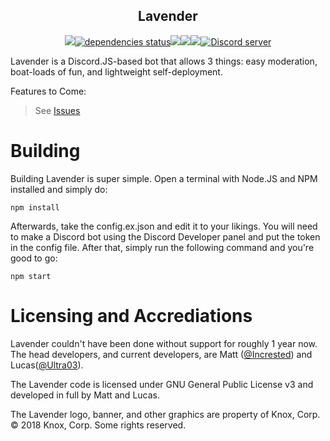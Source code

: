<div align="center">
	<h2> Lavender </h2>
	<p>	
    <a class="badge-align" href="https://www.codacy.com/app/KnoxCorp/Lavender?utm_source=github.com&amp;utm_medium=referral&amp;utm_content=KnoxDevTeam/Lavender&amp;utm_campaign=Badge_Grade"><img src="https://api.codacy.com/project/badge/Grade/8d6c96634d3e4bc4b5bb0933ce383d46"/></a><a class="badge" href="http://david-dm.org/knoxdevteam/lavender" data-reactid="26"><img src="http://david-dm.org/knoxdevteam/lavender/status.svg" alt="dependencies status" data-reactid="27"></a><a href="https://circleci.com/gh/Miku-Chan-Devs"><img src="https://img.shields.io/circleci/project/github/Miku-Chan-Devs/Miku-Chan.svg" /></a><a href="https://travis-ci.org/Miku-Chan-Devs/Miku-Chan"><img src="https://travis-ci.org/Miku-Chan-Devs/Miku-Chan.svg?branch=master" /></a><a href="https://mikuchan.me"><img src="https://img.shields.io/github/downloads/Miku-Chan-Devs/Miku-Chan/total.svg" /></a><a href="https://discord.gg/MaK7BtW"><img src="https://discordapp.com/api/guilds/366247860502659084/embed.png" alt="Discord server" /></a>
	</p>
</div>

Lavender is a Discord.JS-based bot that allows 3 things: easy moderation, boat-loads of fun, and lightweight self-deployment.

Features to Come:
> See [Issues](https://github.com/KnoxDevTeam/Lavender/issues)

# Building
Building Lavender is super simple. Open a terminal with Node.JS and NPM installed and simply do:
```
npm install
```
Afterwards, take the config.ex.json and edit it to your likings. You will need to make a Discord bot using the Discord Developer panel and put the token in the config file. After that, simply run the following command and you're good to go:
```
npm start
```

# Licensing and Accrediations
Lavender couldn't have been done without support for roughly 1 year now. The head developers, and current developers, are Matt ([@Incrested](https://github.com/Incrested)) and Lucas([@Ultra03](https://github.com/Ultra03)).

The Lavender code is licensed under GNU General Public License v3 and developed in full by Matt and Lucas.

The Lavender logo, banner, and other graphics are property of Knox, Corp. &copy; 2018 Knox, Corp. Some rights reserved.
